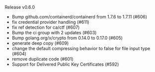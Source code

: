Release v0.6.0

- Bump github.com/containerd/containerd from 1.7.6 to 1.7.11 (#606)
- fix credential provider handling (#611)
- fix ref detection for ca/ctf (#607)
- Bump the ci group with 2 updates (#603)
- Bump golang.org/x/crypto from 0.14.0 to 0.17.0 (#605)
- generate deep copy (#609)
- change the default compressing behavior to false for file input type (#604)
- remove duplicate code (#601)
- Support for Delivered Public Key Certificates (#592)

